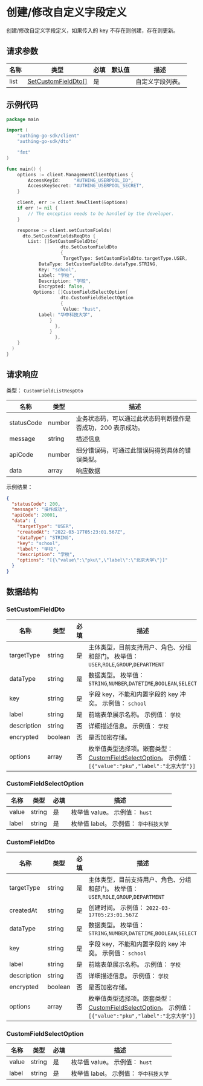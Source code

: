 # 创建/修改自定义字段定义

<!--
  警告⚠️：
  不要直接修改该文档，
  https://github.com/Authing/authing-docs-factory
  使用该项目进行生成
-->

创建/修改自定义字段定义，如果传入的 key 不存在则创建，存在则更新。

## 请求参数

| 名称 | 类型 | 必填 | 默认值 | 描述 |
| ---- | ---- | ---- | ---- | ---- |
| list | <a href="#SetCustomFieldDto">SetCustomFieldDto[]</a> | 是 |  | 自定义字段列表。  |


## 示例代码

```go
package main

import (
    "authing-go-sdk/client"
    "authing-go-sdk/dto"

    "fmt"
)

func main() {
    options := client.ManagementClientOptions {
        AccessKeyId:     "AUTHING_USERPOOL_ID",
        AccessKeySecret: "AUTHING_USERPOOL_SECRET",
    }

    client, err := client.NewClient(&options)
    if err != nil {
        // The exception needs to be handled by the developer.
    }

    response := client.setCustomFields(
      dto.SetCustomFieldsReqDto {
        List: []SetCustomFieldDto{
                    dto.SetCustomFieldDto
                    {
                     TargetType: SetCustomFieldDto.targetType.USER,
            DataType: SetCustomFieldDto.dataType.STRING,
            Key: "school",
            Label: "学校",
            Description: "学校",
            Encrypted: false,
          Options: []CustomFieldSelectOption{
                    dto.CustomFieldSelectOption
                    {
                     Value: "hust",
            Label: "华中科技大学",
                }
                  },
                }
                  },
    }
  )
}
```



## 请求响应

类型： `CustomFieldListRespDto`

| 名称 | 类型 | 描述 |
| ---- | ---- | ---- |
| statusCode | number | 业务状态码，可以通过此状态码判断操作是否成功，200 表示成功。 |
| message | string | 描述信息 |
| apiCode | number | 细分错误码，可通过此错误码得到具体的错误类型。 |
| data | array | 响应数据 |



示例结果：

```json
{
  "statusCode": 200,
  "message": "操作成功",
  "apiCode": 20001,
  "data": {
    "targetType": "USER",
    "createdAt": "2022-03-17T05:23:01.567Z",
    "dataType": "STRING",
    "key": "school",
    "label": "学校",
    "description": "学校",
    "options": "[{\"value\":\"pku\",\"label\":\"北京大学\"}]"
  }
}
```

## 数据结构


### <a id="SetCustomFieldDto"></a> SetCustomFieldDto

| 名称 | 类型 | 必填 | 描述 |
| ---- |  ---- | ---- | ---- |
| targetType | string | 是 | 主体类型，目前支持用户、角色、分组和部门。 枚举值：`USER`,`ROLE`,`GROUP`,`DEPARTMENT`  |
| dataType | string | 是 | 数据类型。 枚举值：`STRING`,`NUMBER`,`DATETIME`,`BOOLEAN`,`SELECT`  |
| key | string | 是 | 字段 key，不能和内置字段的 key 冲突。 示例值： `school`  |
| label | string | 是 | 前端表单展示名称。 示例值： `学校`  |
| description | string | 否 | 详细描述信息。 示例值： `学校`  |
| encrypted | boolean | 否 | 是否加密存储。   |
| options | array | 否 | 枚举值类型选择项。嵌套类型：<a href="#CustomFieldSelectOption">CustomFieldSelectOption</a>。 示例值： `[{"value":"pku","label":"北京大学"}]`  |


### <a id="CustomFieldSelectOption"></a> CustomFieldSelectOption

| 名称 | 类型 | 必填 | 描述 |
| ---- |  ---- | ---- | ---- |
| value | string | 是 | 枚举值 value。 示例值： `hust`  |
| label | string | 是 | 枚举值 label。 示例值： `华中科技大学`  |


### <a id="CustomFieldDto"></a> CustomFieldDto

| 名称 | 类型 | 必填 | 描述 |
| ---- |  ---- | ---- | ---- |
| targetType | string | 是 | 主体类型，目前支持用户、角色、分组和部门。 枚举值：`USER`,`ROLE`,`GROUP`,`DEPARTMENT`  |
| createdAt | string | 是 | 创建时间。 示例值： `2022-03-17T05:23:01.567Z`  |
| dataType | string | 是 | 数据类型。 枚举值：`STRING`,`NUMBER`,`DATETIME`,`BOOLEAN`,`SELECT`  |
| key | string | 是 | 字段 key，不能和内置字段的 key 冲突。 示例值： `school`  |
| label | string | 是 | 前端表单展示名称。 示例值： `学校`  |
| description | string | 否 | 详细描述信息。 示例值： `学校`  |
| encrypted | boolean | 否 | 是否加密存储。   |
| options | array | 否 | 枚举值类型选择项。嵌套类型：<a href="#CustomFieldSelectOption">CustomFieldSelectOption</a>。 示例值： `[{"value":"pku","label":"北京大学"}]`  |


### <a id="CustomFieldSelectOption"></a> CustomFieldSelectOption

| 名称 | 类型 | 必填 | 描述 |
| ---- |  ---- | ---- | ---- |
| value | string | 是 | 枚举值 value。 示例值： `hust`  |
| label | string | 是 | 枚举值 label。 示例值： `华中科技大学`  |



